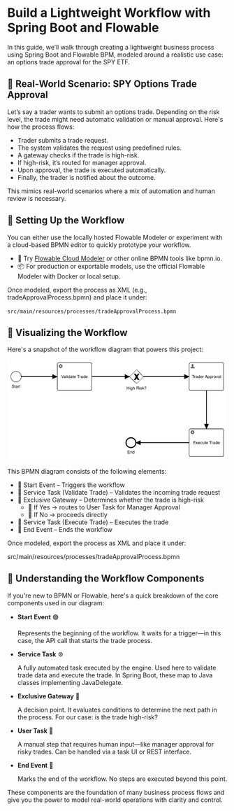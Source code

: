 # Build a Lightweight Workflow with Spring Boot and Flowable

In this guide, we’ll walk through creating a lightweight business process using Spring Boot and Flowable BPM, modeled around a realistic use case: an options trade approval for the SPY ETF.

## 🎯 Real-World Scenario: SPY Options Trade Approval

Let’s say a trader wants to submit an options trade. Depending on the risk level, the trade might need automatic validation or manual approval. Here's how the process flows:

- Trader submits a trade request.
- The system validates the request using predefined rules.
- A gateway checks if the trade is high-risk.
- If high-risk, it’s routed for manager approval.
- Upon approval, the trade is executed automatically.
- Finally, the trader is notified about the outcome.

This mimics real-world scenarios where a mix of automation and human review is necessary.

## 🧰 Setting Up the Workflow

You can either use the locally hosted Flowable Modeler or experiment with a cloud-based BPMN editor to quickly prototype your workflow.

- 🔗 Try [Flowable Cloud Modeler](https://www.flowable.com/trial) or other online BPMN tools like bpmn.io.
- 📦 For production or exportable models, use the official Flowable Modeler with Docker or local setup.

Once modeled, export the process as XML (e.g., tradeApprovalProcess.bpmn) and place it under:

`src/main/resources/processes/tradeApprovalProcess.bpmn`

## 🧰 Visualizing the Workflow

Here's a snapshot of the workflow diagram that powers this project:

![Trade Approval Workflow Diagram](https://github.com/CodrixWorkspace/KnowledgeBase/blob/23bc5d693af389a874f6a8b0605ade3e13cf89cb/articles/images/trade_approval_process.png)

This BPMN diagram consists of the following elements:

- 🔹 Start Event – Triggers the workflow
- 🔹 Service Task (Validate Trade) – Validates the incoming trade request
- 🔹 Exclusive Gateway – Determines whether the trade is high-risk
    - 🔸 If Yes → routes to User Task for Manager Approval
    - 🔸 If No → proceeds directly
- 🔹 Service Task (Execute Trade) – Executes the trade
- 🔹 End Event – Ends the workflow

Once modeled, export the process as XML and place it under:

src/main/resources/processes/tradeApprovalProcess.bpmn

## 🧠 Understanding the Workflow Components

If you're new to BPMN or Flowable, here's a quick breakdown of the core components used in our diagram:

- **Start Event** 🟢

    Represents the beginning of the workflow. It waits for a trigger—in this case, the API call that starts the trade process.

- **Service Task** ⚙️

    A fully automated task executed by the engine. Used here to validate trade data and execute the trade. In Spring Boot, these map to Java classes implementing JavaDelegate.

- **Exclusive Gateway** 🔀

    A decision point. It evaluates conditions to determine the next path in the process. For our case: is the trade high-risk?

- **User Task** 👤

    A manual step that requires human input—like manager approval for risky trades. Can be handled via a task UI or REST interface.

- **End Event** 🔴

    Marks the end of the workflow. No steps are executed beyond this point.

These components are the foundation of many business process flows and give you the power to model real-world operations with clarity and control.
